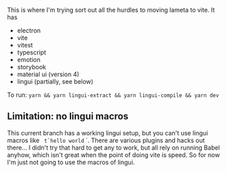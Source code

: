 This is where I'm trying sort out all the hurdles to moving lameta to vite. It has

- electron
- vite
- vitest
- typescript
- emotion
- storybook
- material ui (version 4)
- lingui (partially, see below)

To run:
`yarn && yarn lingui-extract && yarn lingui-compile && yarn dev`

## Limitation: no lingui macros

This current branch has a working lingui setup, but you can't use lingui macros like `` t`hello world`` `. There are various plugins and hacks out there... I didn't try that hard to get any to work, but all rely on running Babel anyhow, which isn't great when the point of doing vite is speed. So for now I'm just not going to use the macros of lingui.
